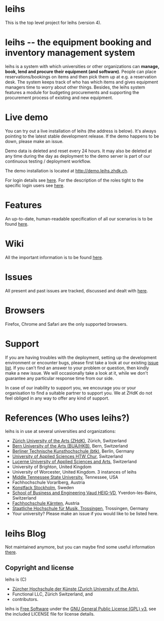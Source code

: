 # leihs

This is the top level project for leihs (version 4).

# leihs -- the equipment booking and inventory management system

leihs is a system with which universities or other organizations can **manage, book, lend and procure their equipment (and software)**. People can place reservations/bookings on items and then pick them up at e.g. a reservation desk. The system keeps track of who has which items and gives equipment managers time to worry about other things. Besides, the leihs system features a module for budgeting procurements and supporting the procurement process of existing and new equipment.

# Live demo

You can try out a live installation of leihs (the address is below). It's always pointing to the latest stable development release. If the demo happens to be down, please make an issue.

Demo data is deleted and reset every 24 hours. It may also be deleted at any time during the day as deployment to the demo server is part of our continuous testing / deployment workflow.

The demo installation is located at http://demo.leihs.zhdk.ch.

For login details see [here](https://github.com/leihs/leihs/wiki#live-demo). For the description of the roles tight to the specific login users see [here](Roles.md).

# Features

An up-to-date, human-readable specification of all our scenarios is to be found [here](https://relishapp.com/leihs/).

# Wiki

All the important information is to be found [here](https://github.com/leihs/leihs/wiki).

# Issues

All present and past issues are tracked, discussed and dealt with [here](https://github.com/leihs/leihs/issues).

# Browsers

Firefox, Chrome and Safari are the only supported browsers.

# Support

If you are having troubles with the deployment, setting up the development environment or encounter bugs, please first take a look at our existing [issue list](https://github.com/leihs/leihs/issues). If you can't find an answer to your problem or question, then kindly make a new issue. We will occasionally take a look at it, while we don't guarantee any particular response time from our side.

In case of our inability to support you, we encourage you or your organisation to find a suitable partner to support you. We at ZHdK do not feel obliged in any way to offer any kind of support.

# References (Who uses leihs?)

leihs is in use at several universities and organizations:

 * [Zürich University of the Arts (ZHdK)](http://www.zhdk.ch), Zürich, Switzerland
 * [Bern University of the Arts (BUA/HKB)](http://hkb.bfh.ch), Bern, Switzerland
 * [Berliner Technische Kunsthochschule (btk)](http://www.btk-fh.de/), Berlin, Germany
 * [University of Applied Sciences HTW Chur](http://www.fh-htwchur.ch), Switzerland
 * [Lucerne University of Applied Sciences and Arts](http://www.hslu.ch), Switzerland
 * University of Brighton, United Kingdom
 * University of Worcester, United Kingdom. 3 instances of leihs
 * [Middle Tennessee State University](http://www.mtsu.edu), Tennessee, USA
 * Fachhochschule Vorarlberg, Austria
 * [Konstfack Stockholm](http://www.konstfack.se), Sweden
 * [School of Business and Engineering Vaud HEIG-VD](https://heig-vd.ch), Yverdon-les-Bains, Switzerland
 * [Fachhochschule Kärnten](https://www.fh-kaernten.at/), Austria
 * [Staatliche Hochschule für Musik, Trossingen](http://mh-trossingen.de), Trossingen, Germany
 * Your university? Please make an issue if you would like to be listed here.

# leihs Blog

Not maintained anymore, but you can maybe find some useful information [there](https://blog.zhdk.ch/leihs).

## Copyright and license

leihs is (C)
* [Zürcher Hochschule der Künste (Zurich University of the Arts)](http://www.zhdk.ch),
* Functional LLC, Zürich Switzerland, and
* contributors.

leihs is [Free Software](http://www.gnu.org/philosophy/free-sw.html) under the [GNU General Public License (GPL) v3](http://www.gnu.org/licenses/gpl-3.0.txt), see the included LICENSE file for license details.
